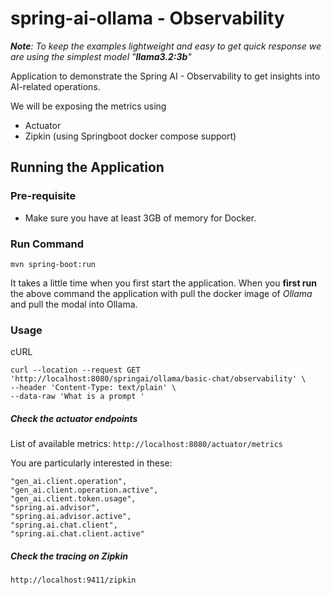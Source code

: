 # spring-ai-ollama - Observability

_**Note**: To keep the examples lightweight and easy to get quick response we are using the simplest model "**llama3.2:3b**"_

Application to demonstrate the Spring AI - Observability to get insights into AI-related operations.

We will be exposing the metrics using
- Actuator
- Zipkin (using Springboot docker compose support)

## Running the Application 
### Pre-requisite
- Make sure you have at least 3GB of memory for Docker.

### Run Command
```
mvn spring-boot:run
```
It takes a little time when you first start the application. 
When you **first run** the above command the application with pull the docker image of _Ollama_ and pull the modal into Ollama. 

### Usage
cURL
```
curl --location --request GET 'http://localhost:8080/springai/ollama/basic-chat/observability' \
--header 'Content-Type: text/plain' \
--data-raw 'What is a prompt '
```

##### Check the actuator endpoints
List of available metrics:
`http://localhost:8080/actuator/metrics`

You are particularly interested in these:

```
"gen_ai.client.operation",
"gen_ai.client.operation.active",
"gen_ai.client.token.usage",
"spring.ai.advisor",
"spring.ai.advisor.active",
"spring.ai.chat.client",
"spring.ai.chat.client.active"
```

##### Check the tracing on Zipkin

`http://localhost:9411/zipkin`
